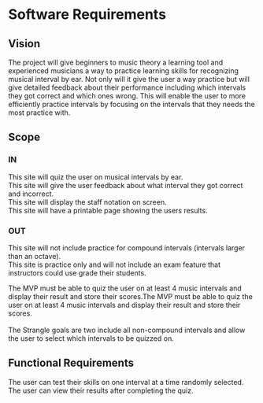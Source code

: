 # Software Requirements
## Vision
The project will give beginners to music theory a learning tool and experienced musicians a way to practice learning skills for recognizing musical interval by ear. Not only will it give the user a way practice but will give detailed feedback about their performance including which intervals they got correct and which ones wrong. This will enable the user to more efficiently practice intervals by focusing on the intervals that they needs the most practice with.

## Scope 
### IN
This site will quiz the user on musical intervals by ear.\
This site will give the user feedback about what interval they got correct and incorrect.\
This site will display the staff notation on screen.\
This site will have a printable page showing the users results.

### OUT
This site will not include practice for compound intervals (intervals larger than an octave).\
This site is practice only and will not include an exam feature that instructors could use grade their students.

The MVP must be able to quiz the user on at least 4 music intervals and display their result and store their scores.The MVP must be able to quiz the user on at least 4 music intervals and display their result and store their scores.\
\
The Strangle goals are two include all non-compound intervals and allow the user to select which intervals to be quizzed on.

## Functional Requirements

The user can test their skills on one interval at a time randomly selected.\
The user can view their results after completing the quiz.